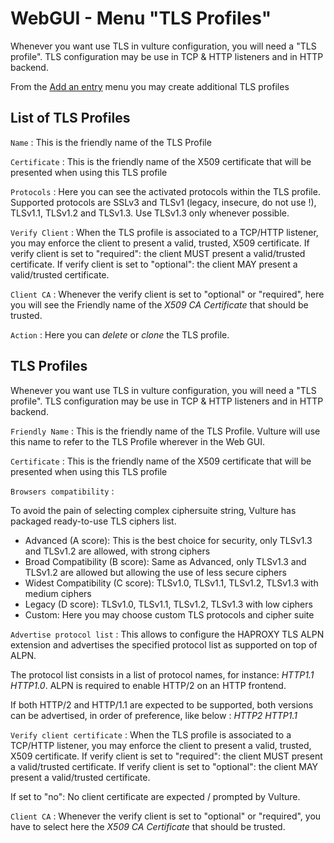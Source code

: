 # WebGUI - Menu "TLS Profiles"

Whenever you want use TLS in vulture configuration, you will need a "TLS profile".
TLS configuration may be use in TCP & HTTP listeners and in HTTP backend.

From the [Add an entry](/system/tls_profile/edit/) menu you may create additional TLS profiles

## List of TLS Profiles

`Name` : This is the friendly name of the TLS Profile

`Certificate` : This is the friendly name of the X509 certificate that will be presented when using this TLS profile

`Protocols` : Here you can see the activated protocols within the TLS profile. Supported protocols are SSLv3 and TLSv1 (legacy, insecure, do not use !), TLSv1.1, TLSv1.2 and TLSv1.3. Use TLSv1.3 only whenever possible.

`Verify Client` : When the TLS profile is associated to a TCP/HTTP listener, you may enforce the client to present a valid, trusted, X509 certificate. If verify client is set to "required": the client MUST present a valid/trusted certificate. If verify client is set to "optional": the client MAY present a valid/trusted certificate.

`Client CA` : Whenever the verify client is set to "optional" or "required", here you will see the Friendly name of the *X509 CA Certificate* that should be trusted.

`Action` : Here you can *delete* or *clone* the TLS profile.

## TLS Profiles

Whenever you want use TLS in vulture configuration, you will need a "TLS profile".
TLS configuration may be use in TCP & HTTP listeners and in HTTP backend.

`Friendly Name` : This is the friendly name of the TLS Profile. Vulture will use this name to refer to the TLS Profile wherever in the Web GUI.

`Certificate` : This is the friendly name of the X509 certificate that will be presented when using this TLS profile

`Browsers compatibility` : 

To avoid the pain of selecting complex ciphersuite string, Vulture has packaged ready-to-use TLS ciphers list.

* Advanced (A score): This is the best choice for security, only TLSv1.3 and TLSv1.2 are allowed, with strong ciphers
* Broad Compatibility (B score): Same as Advanced, only TLSv1.3 and TLSv1.2 are allowed but allowing the use of less secure ciphers 
* Widest Compatibility (C score): TLSv1.0, TLSv1.1, TLSv1.2, TLSv1.3 with medium ciphers
* Legacy (D score): TLSv1.0, TLSv1.1, TLSv1.2, TLSv1.3 with low ciphers
* Custom: Here you may choose custom TLS protocols and cipher suite

`Advertise protocol list` : This allows to configure the HAPROXY TLS ALPN extension and advertises the specified protocol list as supported on top of ALPN. 

The protocol list consists in a list of protocol names, for instance: *HTTP1.1 HTTP1.0*. ALPN is required to enable HTTP/2 on an HTTP frontend.

If both HTTP/2 and HTTP/1.1 are expected to be supported, both versions can be advertised, in order of
preference, like below : *HTTP2 HTTP1.1*

`Verify client certificate` : When the TLS profile is associated to a TCP/HTTP listener, you may enforce the client to present a valid, trusted, X509 certificate. If verify client is set to "required": the client MUST present a valid/trusted certificate. If verify client is set to "optional": the client MAY present a valid/trusted certificate.

If set to "no": No client certificate are expected / prompted by Vulture.

`Client CA` : Whenever the verify client is set to "optional" or "required", you have to select here the *X509 CA Certificate* that should be trusted.
